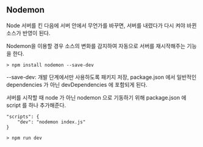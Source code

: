 ## Nodemon

Node 서버를 킨 다음에 서버 안에서 무언가를 바꾸면, 서버를 내렸다가 다시 켜야 바뀐 소스가 반영이 된다.

Nodemon을 이용할 경우 소스의 변화를 감지하여 자동으로 서버를 재시작해주는 기능을 한다.

```
> npm install nodemon --save-dev
```

--save-dev: 개발 단계에서만 사용하도록 패키지 저장, package.json 에서 일반적인 dependencies 가 아닌 devDependencies 에 포함되게 된다.

서버를 시작할 때 node 가 아닌 nodemon 으로 기동하기 위해 package.json 에 script 를 하나 추가해준다.

```
"scripts": {
    "dev": "nodemon index.js"
}
```

```
> npm run dev
```
